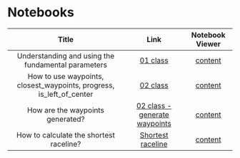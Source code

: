 # Notebooks

| Title      | Link | Notebook Viewer |
| :-----------: | :-----------: | :-----------: |
| Understanding and using the fundamental parameters      | [01 class](./01.ipynb)       | [content](https://nbviewer.org/github/joaocarvoli/deepracer-ufc/blob/main/notebooks/01.ipynb) |
| How to use waypoints, closest_waypoints, progress, is_left_of_center   | [02 class](./02-class.ipynb)        | [content](https://nbviewer.org/github/joaocarvoli/deepracer-ufc/blob/main/notebooks/02-class.ipynb)|
| How are the waypoints generated?   | [02 class - generate waypoints](./02-generating-waypoints.ipynb)        | [content](https://nbviewer.org/github/joaocarvoli/deepracer-ufc/blob/main/notebooks/02-generating-waypoints.ipynb) |
| How to calculate the shortest raceline?   | [Shortest raceline](./best-raceline.ipynb)        | [content](https://nbviewer.org/github/joaocarvoli/deepracer-ufcqxd/blob/main/notebooks/best-raceline.ipynb) |
